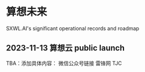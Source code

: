 # 算想未来

SXWL.AI's significant operational records and roadmap

## 2023-11-13 算想云 public launch

TBA：添加具体内容：
微信公众号链接
雷锋网
TJC
